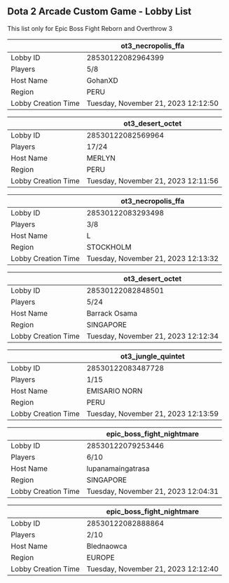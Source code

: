 ## Dota 2 Arcade Custom Game - Lobby List

This list only for Epic Boss Fight Reborn and Overthrow 3

|  | ot3_necropolis_ffa |
| ------ | ------ |
| Lobby ID | 28530122082964399 |
| Players | 5/8 |
| Host Name | GohanXD |
| Region | PERU |
| Lobby Creation Time | Tuesday, November 21, 2023 12:12:50 |


|  | ot3_desert_octet |
| ------ | ------ |
| Lobby ID | 28530122082569964 |
| Players | 17/24 |
| Host Name | MERLYN |
| Region | PERU |
| Lobby Creation Time | Tuesday, November 21, 2023 12:11:56 |


|  | ot3_necropolis_ffa |
| ------ | ------ |
| Lobby ID | 28530122083293498 |
| Players | 3/8 |
| Host Name | L |
| Region | STOCKHOLM |
| Lobby Creation Time | Tuesday, November 21, 2023 12:13:32 |


|  | ot3_desert_octet |
| ------ | ------ |
| Lobby ID | 28530122082848501 |
| Players | 5/24 |
| Host Name | Barrack Osama |
| Region | SINGAPORE |
| Lobby Creation Time | Tuesday, November 21, 2023 12:12:34 |


|  | ot3_jungle_quintet |
| ------ | ------ |
| Lobby ID | 28530122083487728 |
| Players | 1/15 |
| Host Name | EMISARIO NORN |
| Region | PERU |
| Lobby Creation Time | Tuesday, November 21, 2023 12:13:59 |


|  | epic_boss_fight_nightmare |
| ------ | ------ |
| Lobby ID | 28530122079253446 |
| Players | 6/10 |
| Host Name | lupanamaingatrasa |
| Region | SINGAPORE |
| Lobby Creation Time | Tuesday, November 21, 2023 12:04:31 |


|  | epic_boss_fight_nightmare |
| ------ | ------ |
| Lobby ID | 28530122082888864 |
| Players | 2/10 |
| Host Name | Blednaowca |
| Region | EUROPE |
| Lobby Creation Time | Tuesday, November 21, 2023 12:12:40 |



